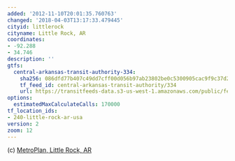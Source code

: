 ```yaml
---
added: '2012-11-10T20:01:35.760763'
changed: '2018-04-03T13:17:33.479445'
cityid: littlerock
cityname: Little Rock, AR
coordinates:
- -92.288
- 34.746
description: ''
gtfs:
  central-arkansas-transit-authority-334:
    sha256: 086dfd77b407c49dd7cff00d056b97ab23802be0c5300905cac9f9c37d2b1572
    tf_feed_id: central-arkansas-transit-authority/334
    url: https://transitfeeds-data.s3-us-west-1.amazonaws.com/public/feeds/central-arkansas-transit-authority/334/1419298391/gtfs.zip
options:
  estimatedMaxCalculateCalls: 170000
tf_location_ids:
- 240-little-rock-ar-usa
version: 2
zoom: 12
---
```


(c) [MetroPlan, Little Rock, AR](http://metroplan.org)
